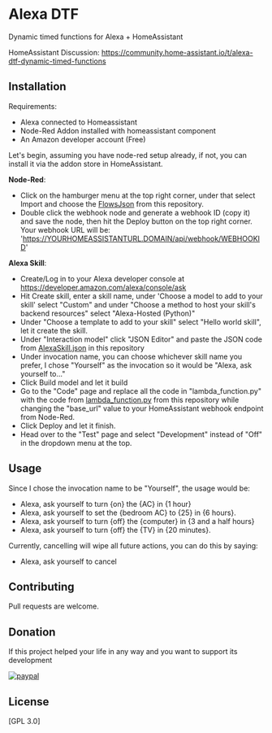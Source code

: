 # Alexa DTF

Dynamic timed functions for Alexa + HomeAssistant

HomeAssistant Discussion:  https://community.home-assistant.io/t/alexa-dtf-dynamic-timed-functions

## Installation

Requirements:
* Alexa connected to Homeassistant
* Node-Red Addon installed with homeassistant component
* An Amazon developer account (Free)

Let's begin, 
assuming you have node-red setup already, if not, you can install it via the addon store in HomeAssistant.

**Node-Red**:

* Click on the hamburger menu at the top right corner, under that select Import and choose the [FlowsJson](flows.json) from this repository.
* Double click the webhook node and generate a webhook ID (copy it) and save the node, then hit the Deploy button on the top right corner.
Your webhook URL will be: 
'https://YOURHOMEASSISTANTURL.DOMAIN/api/webhook/WEBHOOKID'

**Alexa Skill**:
* Create/Log in to your Alexa developer console at https://developer.amazon.com/alexa/console/ask 
* Hit Create skill, enter a skill name, under 'Choose a model to add to your skill' select "Custom" and under "Choose a method to host your skill's backend resources" select "Alexa-Hosted (Python)"
* Under "Choose a template to add to your skill" select "Hello world skill", let it create the skill.
* Under "Interaction model" click "JSON Editor" and paste the JSON code from [AlexaSkill.json](AlexaSkill.json) 
 in this repository
 * Under invocation name, you can choose whichever skill name you prefer, I chose "Yourself" as the invocation so it would be "Alexa, ask yourself to..."
* Click Build model and let it build
* Go to the "Code" page and replace all the code in "lambda_function.py" with the code from [lambda_function.py](lambda_function.py)
 from this repository while changing the "base_url" value to your HomeAssistant webhook endpoint from Node-Red.
* Click Deploy and let it finish.
* Head over to the "Test" page and select "Development" instead of "Off" in the dropdown menu at the top.



## Usage
Since I chose the invocation name to be "Yourself", the usage would be:
* Alexa, ask yourself to turn {on} the {AC} in {1 hour}
* Alexa, ask yourself to set the {bedroom AC} to {25} in {6 hours}.
* Alexa, ask yourself to turn {off} the {computer} in {3 and a half hours}
* Alexa, ask yourself to turn {off} the {TV} in {20 minutes}.

Currently, cancelling will wipe all future actions, you can do this by saying:
* Alexa, ask yourself to cancel

## Contributing
Pull requests are welcome.

## Donation
If this project helped your life in any way and you want to support its development

[![paypal](https://www.paypalobjects.com/en_US/i/btn/btn_donateCC_LG.gif)](https://www.paypal.com/cgi-bin/webscr?cmd=_donations&business=H47Y39R579B6Y&currency_code=USD&source=url)

## License
[GPL 3.0]


